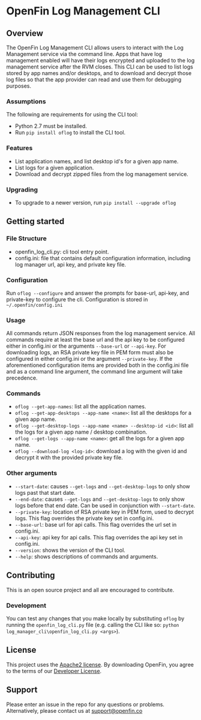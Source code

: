# OpenFin Log Management CLI

## Overview

The OpenFin Log Management CLI allows users to interact with the Log Management service via the command line. Apps that have log management enabled will have their logs encrypted and uploaded to the log management service after the RVM closes. This CLI can be used to list logs stored by app names and/or desktops, and to download and decrypt those log files so that the app provider can read and use them for debugging purposes.

### Assumptions

The following are requirements for using the CLI tool:
- Python 2.7 must be installed.
- Run `pip install oflog` to install the CLI tool.

### Features

- List application names, and list desktop id's for a given app name.
- List logs for a given application.
- Download and decrypt zipped files from the log management service.

### Upgrading
- To upgrade to a newer version, run `pip install --upgrade oflog`

## Getting started

### File Structure

- openfin_log_cli.py: cli tool entry point.
- config.ini: file that contains default configuration information, including log manager url, api key, and private key file.

### Configuration
Run `oflog --configure` and answer the prompts for base-url, api-key, and private-key to configure the cli. Configuration is stored in `~/.openfin/config.ini`

### Usage

All commands return JSON responses from the log management service.
All commands require at least the base url and the api key to be configured either in config.ini or the arguments `--base-url` or `--api-key`. For downloading logs, an RSA private key file in PEM form must also be configured in either config.ini or the argument `--private-key`.
If the aforementioned configuration items are provided both in the config.ini file and as a command line argument, the command line argument will take precedence.

### Commands
* `oflog --get-app-names`: list all the application names.
* `oflog --get-app-desktops --app-name <name>`: list all the desktops for a given app name.
* `oflog --get-desktop-logs --app-name <name> --desktop-id <id>`: list all the logs for a given app name / desktop combination.
* `oflog --get-logs --app-name <name>`: get all the logs for a given app name.
* `oflog --download-log <log-id>`: download a log with the given id and decrypt it with the provided private key file.


### Other arguments

- `--start-date`: causes `--get-logs` and `--get-desktop-logs` to only show logs past that start date.
- `--end-date`: causes `--get-logs` and `--get-desktop-logs` to only show logs before that end date. Can be used in conjunction with `--start-date`.
- `--private-key`: location of RSA private key in PEM form, used to decrypt logs. This flag overrides the private key set in config.ini.
- `--base-url`: base url for api calls. This flag overrides the url set in config.ini.
- `--api-key`: api key for api calls. This flag overrides the api key set in config.ini.
- `--version`: shows the version of the CLI tool.
- `--help`: shows descriptions of commands and arguments.

## Contributing

This is an open source project and all are encouraged to contribute.

### Development
You can test any changes that you make locally by substituting `oflog` by running the `openfin_log_cli.py` file (e.g. calling the CLI like so: `python log_manager_cli\openfin_log_cli.py <args>`).

## License

This project uses the [Apache2 license](https://www.apache.org/licenses/LICENSE-2.0).
By downloading OpenFin, you agree to the terms of our [Developer License](https://openfin.co/developer-agreement/).

## Support

Please enter an issue in the repo for any questions or problems. Alternatively, please contact us at support@openfin.co
